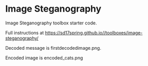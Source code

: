 
# Image Steganography

Image Steganography toolbox starter code.

Full instructions at https://sd17spring.github.io//toolboxes/image-steganography/

Decoded message is firstdecodedimage.png.

Encoded image is encoded_cats.png
